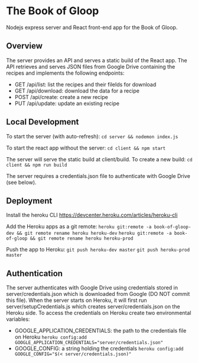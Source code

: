 # The Book of Gloop

Nodejs express server and React front-end app for the Book of Gloop.

## Overview

The server provides an API and serves a static build of the React app. The API retrieves and serves JSON files from Google Drive containing the recipes and implements the following endpoints:

- GET /api/list: list the recipes and their fileIds for download
- GET /api/download: download the data for a recipe
- POST /api/create: create a new recipe
- PUT /api/update: update an existing recipe

## Local Development

To start the server (with auto-refresh):
`cd server && nodemon index.js`

To start the react app without the server:
`cd client && npm start`

The server will serve the static build at client/build. To create a new build:
`cd client && npm run build`

The server requires a credentials.json file to authenticate with Google Drive (see below).

## Deployment

Install the heroku CLI https://devcenter.heroku.com/articles/heroku-cli

Add the Heroku apps as a git remote:
`heroku git:remote -a book-of-gloop-dev && git remote rename heroku heroku-dev`
`heroku git:remote -a book-of-gloop && git remote rename heroku heroku-prod`

Push the app to Heroku:
`git push heroku-dev master`
`git push heroku-prod master`

## Authentication

The server authenticates with Google Drive using credentials stored in server/credentials.json which is downloaded from Google (DO NOT commit this file). When the server starts on Heroku, it will first run server/setupCredentials.js which creates server/credentials.json on the Heroku side. To access the credentials on Heroku create two environmental variables:

- GOOGLE_APPLICATION_CREDENTIALS: the path to the credentials file on Heroku
  `heroku config:add GOOGLE_APPLICATION_CREDENTIALS="server/credentials.json"`
- GOOGLE_CONFIG: a string holding the credentials
  `heroku config:add GOOGLE_CONFIG="$(< server/credentials.json)"`
